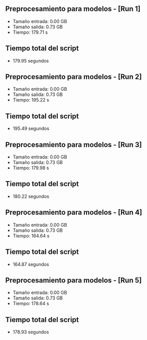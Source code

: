 ## Preprocesamiento para modelos - [Run 1]
- Tamaño entrada: 0.00 GB
- Tamaño salida: 0.73 GB
- Tiempo: 179.71 s


## Tiempo total del script
- 179.95 segundos
## Preprocesamiento para modelos - [Run 2]
- Tamaño entrada: 0.00 GB
- Tamaño salida: 0.73 GB
- Tiempo: 195.22 s


## Tiempo total del script
- 195.49 segundos
## Preprocesamiento para modelos - [Run 3]
- Tamaño entrada: 0.00 GB
- Tamaño salida: 0.73 GB
- Tiempo: 179.98 s


## Tiempo total del script
- 180.22 segundos
## Preprocesamiento para modelos - [Run 4]
- Tamaño entrada: 0.00 GB
- Tamaño salida: 0.73 GB
- Tiempo: 164.64 s


## Tiempo total del script
- 164.87 segundos
## Preprocesamiento para modelos - [Run 5]
- Tamaño entrada: 0.00 GB
- Tamaño salida: 0.73 GB
- Tiempo: 178.64 s


## Tiempo total del script
- 178.93 segundos